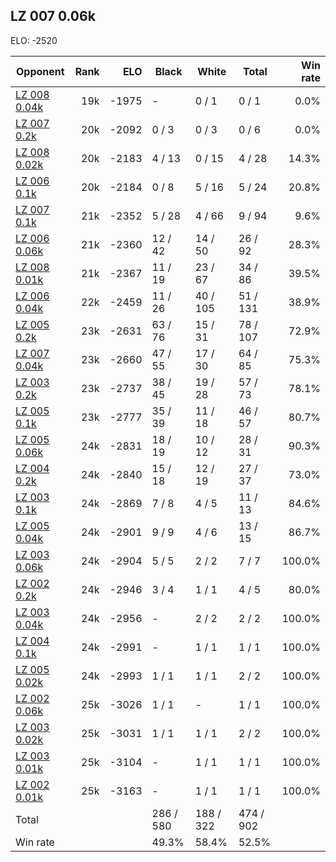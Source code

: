 ## LZ 007 0.06k ##

ELO: -2520

Opponent | Rank | ELO | Black | White | Total | Win rate
---------|-----:|----:|-------|-------|-------|-------:
[LZ 008 0.04k](LZ%20008%200.04k.md) | 19k | -1975 | - | 0 / 1 | 0 / 1 | 0.0%
[LZ 007 0.2k](LZ%20007%200.2k.md) | 20k | -2092 | 0 / 3 | 0 / 3 | 0 / 6 | 0.0%
[LZ 008 0.02k](LZ%20008%200.02k.md) | 20k | -2183 | 4 / 13 | 0 / 15 | 4 / 28 | 14.3%
[LZ 006 0.1k](LZ%20006%200.1k.md) | 20k | -2184 | 0 / 8 | 5 / 16 | 5 / 24 | 20.8%
[LZ 007 0.1k](LZ%20007%200.1k.md) | 21k | -2352 | 5 / 28 | 4 / 66 | 9 / 94 | 9.6%
[LZ 006 0.06k](LZ%20006%200.06k.md) | 21k | -2360 | 12 / 42 | 14 / 50 | 26 / 92 | 28.3%
[LZ 008 0.01k](LZ%20008%200.01k.md) | 21k | -2367 | 11 / 19 | 23 / 67 | 34 / 86 | 39.5%
[LZ 006 0.04k](LZ%20006%200.04k.md) | 22k | -2459 | 11 / 26 | 40 / 105 | 51 / 131 | 38.9%
[LZ 005 0.2k](LZ%20005%200.2k.md) | 23k | -2631 | 63 / 76 | 15 / 31 | 78 / 107 | 72.9%
[LZ 007 0.04k](LZ%20007%200.04k.md) | 23k | -2660 | 47 / 55 | 17 / 30 | 64 / 85 | 75.3%
[LZ 003 0.2k](LZ%20003%200.2k.md) | 23k | -2737 | 38 / 45 | 19 / 28 | 57 / 73 | 78.1%
[LZ 005 0.1k](LZ%20005%200.1k.md) | 23k | -2777 | 35 / 39 | 11 / 18 | 46 / 57 | 80.7%
[LZ 005 0.06k](LZ%20005%200.06k.md) | 24k | -2831 | 18 / 19 | 10 / 12 | 28 / 31 | 90.3%
[LZ 004 0.2k](LZ%20004%200.2k.md) | 24k | -2840 | 15 / 18 | 12 / 19 | 27 / 37 | 73.0%
[LZ 003 0.1k](LZ%20003%200.1k.md) | 24k | -2869 | 7 / 8 | 4 / 5 | 11 / 13 | 84.6%
[LZ 005 0.04k](LZ%20005%200.04k.md) | 24k | -2901 | 9 / 9 | 4 / 6 | 13 / 15 | 86.7%
[LZ 003 0.06k](LZ%20003%200.06k.md) | 24k | -2904 | 5 / 5 | 2 / 2 | 7 / 7 | 100.0%
[LZ 002 0.2k](LZ%20002%200.2k.md) | 24k | -2946 | 3 / 4 | 1 / 1 | 4 / 5 | 80.0%
[LZ 003 0.04k](LZ%20003%200.04k.md) | 24k | -2956 | - | 2 / 2 | 2 / 2 | 100.0%
[LZ 004 0.1k](LZ%20004%200.1k.md) | 24k | -2991 | - | 1 / 1 | 1 / 1 | 100.0%
[LZ 005 0.02k](LZ%20005%200.02k.md) | 24k | -2993 | 1 / 1 | 1 / 1 | 2 / 2 | 100.0%
[LZ 002 0.06k](LZ%20002%200.06k.md) | 25k | -3026 | 1 / 1 | - | 1 / 1 | 100.0%
[LZ 003 0.02k](LZ%20003%200.02k.md) | 25k | -3031 | 1 / 1 | 1 / 1 | 2 / 2 | 100.0%
[LZ 003 0.01k](LZ%20003%200.01k.md) | 25k | -3104 | - | 1 / 1 | 1 / 1 | 100.0%
[LZ 002 0.01k](LZ%20002%200.01k.md) | 25k | -3163 | - | 1 / 1 | 1 / 1 | 100.0%
Total | | | 286 / 580 | 188 / 322 | 474 / 902 | 
Win rate| | | 49.3% | 58.4% | 52.5% | 
